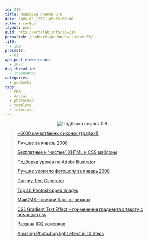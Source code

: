```yaml
---
id: 210
title: Подборка линков 0.6
date: 2008-02-12T21:45:33+00:00
author: serEga
layout: post
guid: http://artslab.info/?p=210
permalink: /podborki/podborka-linkov-06/
ljID:
  - 169
prosmotr:
  - 61
wpb_post_views_count:
  - 1077
dsq_thread_id:
  - 1565024561
categories:
  - podborki
tags:
  - CMS
  - design
  - photoshop
  - template
  - tutorials
---
```

<p style="text-align: center">
  <img src="http://googledrive.com/host/0B9lHVSSSdxdxd0hjdUdmRzY3Tjg/links.gif" alt="Подборка ссылок 0.6" />
</p>

> <a href="http://nerdbusiness.com/blog/5978-high-quality-icons-web-apps-rss" target="_blank">~6000 качественных иконок (трафик!)</a>
>
> <a href="http://www.smashingmagazine.com/2008/01/25/best-of-january-2008/" target="_blank">Лучшее за январь 2008</a>
>
> <a href="http://www.nuviotemplates.com/templates.php" target="_blank">Бесплатные и &#8220;чистые&#8221; XHTML и CSS шаблоны</a>
>
> <a href="http://www.smashingmagazine.com/2008/02/05/illustrator-tutorials-best-of/" target="_blank">Подборка уроков по Adobe Illustrator</a>
>
> <a href="http://psdtuts.com/web/best-of-the-web-january/" title="уроки по adobe photoshop" target="_blank">Лучшие уроки по фотошопу за январь 2008</a>
>
> <a href="http://www.blindtextgenerator.com/" target="_blank">Dummy Text Generator</a>
>
> <a href="http://www.vertustech.com/blog/2008/02/11/32/" title="40 Best Photoshopped Images" target="_blank">Top 40 Photoshopped Images</a>
>
> <a href="http://mircms.ru" target="_blank">МирCMS &#8211; свежий блог о движках</a>
>
> <a href="http://www.webdesignerwall.com/tutorials/css-gradient-text-effect/" target="_blank">CSS Gradient Text Effect &#8211; применение градиента к тексту с помощью css</a>
>
> <a href="http://helicopter.net.ru/vsyak-razn/nomerki/" target="_blank">Раздача ICQ номерков</a>
>
> <a href="http://abduzeedo.com/coffee-magic" title="уроки фотошоп" target="_blank">Amazing Photoshop light effect in 10 Steps</a>